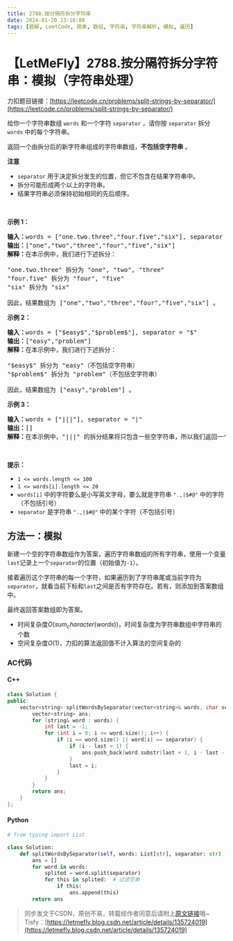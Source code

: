```yaml
---
title: 2788.按分隔符拆分字符串
date: 2024-01-20 23:18:08
tags: [题解, LeetCode, 简单, 数组, 字符串, 字符串解析, 模拟, 遍历]
---
```


# 【LetMeFly】2788.按分隔符拆分字符串：模拟（字符串处理）

力扣题目链接：[https://leetcode.cn/problems/split-strings-by-separator/](https://leetcode.cn/problems/split-strings-by-separator/)

<p>给你一个字符串数组 <code>words</code> 和一个字符 <code>separator</code> ，请你按 <code>separator</code> 拆分 <code>words</code> 中的每个字符串。</p>

<p>返回一个由拆分后的新字符串组成的字符串数组，<strong>不包括空字符串</strong> 。</p>

<p><strong>注意</strong></p>

<ul>
	<li><code>separator</code> 用于决定拆分发生的位置，但它不包含在结果字符串中。</li>
	<li>拆分可能形成两个以上的字符串。</li>
	<li>结果字符串必须保持初始相同的先后顺序。</li>
</ul>

<p>&nbsp;</p>

<p><strong>示例 1：</strong></p>

<pre>
<strong>输入：</strong>words = ["one.two.three","four.five","six"], separator = "."
<strong>输出：</strong>["one","two","three","four","five","six"]
<strong>解释：</strong>在本示例中，我们进行下述拆分：

"one.two.three" 拆分为 "one", "two", "three"
"four.five" 拆分为 "four", "five"
"six" 拆分为 "six" 

因此，结果数组为 ["one","two","three","four","five","six"] 。</pre>

<p><strong>示例 2：</strong></p>

<pre>
<strong>输入：</strong>words = ["$easy$","$problem$"], separator = "$"
<strong>输出：</strong>["easy","problem"]
<strong>解释：</strong>在本示例中，我们进行下述拆分：

"$easy$" 拆分为 "easy"（不包括空字符串）
"$problem$" 拆分为 "problem"（不包括空字符串）

因此，结果数组为 ["easy","problem"] 。
</pre>

<p><strong>示例 3：</strong></p>

<pre>
<strong>输入：</strong>words = ["|||"], separator = "|"
<strong>输出：</strong>[]
<strong>解释：</strong>在本示例中，"|||" 的拆分结果将只包含一些空字符串，所以我们返回一个空数组 [] 。 </pre>

<p>&nbsp;</p>

<p><strong>提示：</strong></p>

<ul>
	<li><code>1 &lt;= words.length &lt;= 100</code></li>
	<li><code>1 &lt;= words[i].length &lt;= 20</code></li>
	<li><code>words[i]</code> 中的字符要么是小写英文字母，要么就是字符串 <code>".,|$#@"</code> 中的字符（不包括引号）</li>
	<li><code>separator</code> 是字符串 <code>".,|$#@"</code> 中的某个字符（不包括引号）</li>
</ul>


    
## 方法一：模拟

新建一个空的字符串数组作为答案，遍历字符串数组的所有字符串，使用一个变量```last```记录上一个```separator```的位置（初始值为```-1```）。

接着遍历这个字符串的每一个字符，如果遍历到了字符串尾或当前字符为```separator```，就看当前下标和```last```之间是否有字符存在。若有，则添加到答案数组中。

最终返回答案数组即为答案。

+ 时间复杂度$O(sum_character(words))$，时间复杂度为字符串数组中字符串的个数
+ 空间复杂度$O(1)$，力扣的算法返回值不计入算法的空间复杂的

### AC代码

#### C++

```cpp
class Solution {
public:
    vector<string> splitWordsBySeparator(vector<string>& words, char separator) {
        vector<string> ans;
        for (string& word : words) {
            int last = -1;
            for (int i = 0; i <= word.size(); i++) {
                if (i == word.size() || word[i] == separator) {
                    if (i - last > 1) {
                        ans.push_back(word.substr(last + 1, i - last - 1));
                    }
                    last = i;
                }
            }
        }
        return ans;
    }
};
```

#### Python

```python
# from typing import List

class Solution:
    def splitWordsBySeparator(self, words: List[str], separator: str) -> List[str]:
        ans = []
        for word in words:
            splited = word.split(separator)
            for this in splited:  # 过滤空串
                if this:
                    ans.append(this)
        return ans
```

> 同步发文于CSDN，原创不易，转载经作者同意后请附上[原文链接](https://blog.tisfy.eu.org/2024/01/20/LeetCode%202788.%E6%8C%89%E5%88%86%E9%9A%94%E7%AC%A6%E6%8B%86%E5%88%86%E5%AD%97%E7%AC%A6%E4%B8%B2/)哦~
> Tisfy：[https://letmefly.blog.csdn.net/article/details/135724019](https://letmefly.blog.csdn.net/article/details/135724019)
